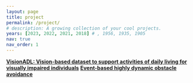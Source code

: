 ```yaml
---
layout: page
title: project
permalink: /project/
# description: A growing collection of your cool projects.
years: [2023, 2022, 2021, 2018] # , 1956, 1935, 1905
nav: true
nav_order: 1
---
```

<!-- _pages/publications.md -->


<a href="/VisionADL/"><b>VisionADL: Vision-based dataset to support activities of daily living for visually impaired individuals</b></a>
<a href="/AvoidEvent/"><b>Event-based highly dynamic obstacle avoidance</b></a>